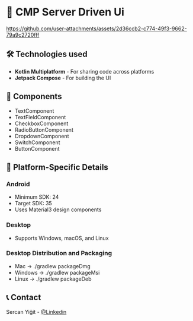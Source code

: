 # 📱 CMP Server Driven Ui

https://github.com/user-attachments/assets/2d36ccb2-c774-49f3-9662-79a9c2720fff

## 🛠️ Technologies used

- **Kotlin Multiplatform** - For sharing code across platforms
- **Jetpack Compose** - For building the UI

## 🚀 Components

- TextComponent
- TextFieldComponent
- CheckboxComponent
- RadioButtonComponent
- DropdownComponent
- SwitchComponent
- ButtonComponent

## 📱 Platform-Specific Details

### Android
- Minimum SDK: 24
- Target SDK: 35
- Uses Material3 design components

### Desktop
- Supports Windows, macOS, and Linux

### Desktop Distribution and Packaging
- Mac      -> ./gradlew packageDmg
- Windows  -> ./gradlew packageMsi
- Linux    -> ./gradlew packageDeb

## 📞 Contact

Sercan Yiğit - [@Linkedin](https://www.linkedin.com/in/sercan-yi%C4%9Fit-993b531b5/)

